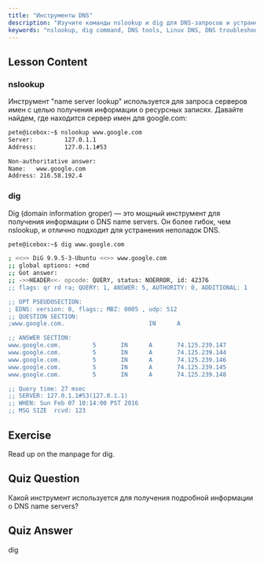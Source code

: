 ```yaml
---
title: "Инструменты DNS"
description: "Изучите команды nslookup и dig для DNS-запросов и устранения неполадок в Linux. Узнайте, как использовать эти основные инструменты DNS с нашим руководством для начинающих."
keywords: "nslookup, dig command, DNS tools, Linux DNS, DNS troubleshooting, Linux tutorial, beginner Linux"
---
```


## Lesson Content

### nslookup

Инструмент "name server lookup" используется для запроса серверов имен с целью получения информации о ресурсных записях. Давайте найдем, где находится сервер имен для google.com:

```bash
pete@icebox:~$ nslookup www.google.com
Server:         127.0.1.1
Address:        127.0.1.1#53

Non-authoritative answer:
Name:   www.google.com
Address: 216.58.192.4
```

### dig

Dig (domain information groper) — это мощный инструмент для получения информации о DNS name servers. Он более гибок, чем nslookup, и отлично подходит для устранения неполадок DNS.

```bash
pete@icebox:~$ dig www.google.com

; <<>> DiG 9.9.5-3-Ubuntu <<>> www.google.com
;; global options: +cmd
;; Got answer:
;; ->>HEADER<<- opcode: QUERY, status: NOERROR, id: 42376
;; flags: qr rd ra; QUERY: 1, ANSWER: 5, AUTHORITY: 0, ADDITIONAL: 1

;; OPT PSEUDOSECTION:
; EDNS: version: 0, flags:; MBZ: 0005 , udp: 512
;; QUESTION SECTION:
;www.google.com.                        IN      A

;; ANSWER SECTION:
www.google.com.         5       IN      A       74.125.239.147
www.google.com.         5       IN      A       74.125.239.144
www.google.com.         5       IN      A       74.125.239.146
www.google.com.         5       IN      A       74.125.239.145
www.google.com.         5       IN      A       74.125.239.148

;; Query time: 27 msec
;; SERVER: 127.0.1.1#53(127.0.1.1)
;; WHEN: Sun Feb 07 10:14:00 PST 2016
;; MSG SIZE  rcvd: 123
```

## Exercise

Read up on the manpage for dig.

## Quiz Question

Какой инструмент используется для получения подробной информации о DNS name servers?

## Quiz Answer

dig
